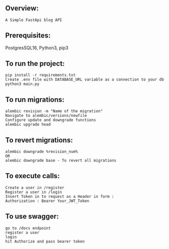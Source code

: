 ## Overview:
```
A Simple FastApi blog API
```

## Prerequisites:
 PostgresSQL16, Python3, pip3 
## To run the project:

```
pip install -r requirements.txt
Create .env file with DATABASE_URL variable as a connection to your db
python3 main.py
```

## To run migrations:

```
alembic revision -m "Name of the migration"
Navigate to alembic/versions/newfile
Configure update and downgrade functions
alembic upgrade head
```
## To revert migrations:

```
alembic downgrade %revision_num%
OR
alembic downgrade base - To revert all migrations
```
## To execute calls:

```
Create a user in /register
Register a user in /login
Insert Token in to request as a Header in form :
Authorization : Bearer Your_JWT_Token
```

## To use swagger:
```
go to /docs endpoint
register a user
login
hit Authorize and pass bearer token
```

